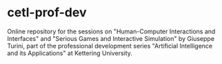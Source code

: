 # cetl-prof-dev
Online repository for the sessions on "Human-Computer Interactions and Interfaces" and "Serious Games and Interactive Simulation" by Giuseppe Turini, part of the professional development series "Artificial Intelligence and its Applications" at Kettering University.
